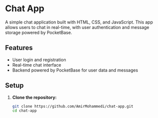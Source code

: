 # Chat App

A simple chat application built with HTML, CSS, and JavaScript. This app allows users to chat in real-time, with user authentication and message storage powered by PocketBase.

## Features

- User login and registration
- Real-time chat interface
- Backend powered by PocketBase for user data and messages

## Setup

1. **Clone the repository:**
   ```bash
   git clone https://github.com/AmirMohammedi/chat-app.git
   cd chat-app

